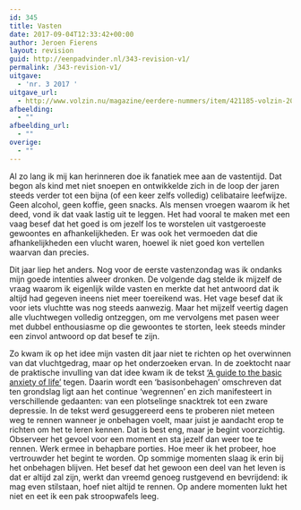 ```yaml
---
id: 345
title: Vasten
date: 2017-09-04T12:33:42+00:00
author: Jeroen Fierens
layout: revision
guid: http://eenpadvinder.nl/343-revision-v1/
permalink: /343-revision-v1/
uitgave:
  - 'nr. 3 2017 '
uitgave_url:
  - http://www.volzin.nu/magazine/eerdere-nummers/item/421185-volzin-2017-nummer-4
afbeelding:
  - ""
afbeelding_url:
  - ""
overige:
  - ""
---
```

Al zo lang ik mij kan herinneren doe ik fanatiek mee aan de vastentijd. Dat begon als kind met niet snoepen en ontwikkelde zich in de loop der jaren steeds verder tot een bijna (of een keer zelfs volledig) celibataire leefwijze. Geen alcohol, geen koffie, geen snacks. Als mensen vroegen waarom ik het deed, vond ik dat vaak lastig uit te leggen. Het had vooral te maken met een vaag besef dat het goed is om jezelf los te worstelen uit vastgeroeste gewoontes en afhankelijkheden. Er was ook het vermoeden dat die afhankelijkheden een vlucht waren, hoewel ik niet goed kon vertellen waarvan dan precies.

Dit jaar liep het anders. Nog voor de eerste vastenzondag was ik ondanks mijn goede intenties alweer dronken. De volgende dag stelde ik mijzelf de vraag waarom ik eigenlijk wilde vasten en merkte dat het antwoord dat ik altijd had gegeven ineens niet meer toereikend was. Het vage besef dat ik voor iets vluchtte was nog steeds aanwezig. Maar het mijzelf veertig dagen alle vluchtwegen volledig ontzeggen, om me vervolgens met pasen weer met dubbel enthousiasme op die gewoontes te storten, leek steeds minder een zinvol antwoord op dat besef te zijn.

Zo kwam ik op het idee mijn vasten dit jaar niet te richten op het overwinnen van dat vluchtgedrag, maar op het onderzoeken ervan. In de zoektocht naar de praktische invulling van dat idee kwam ik de tekst [‘A guide to the basic anxiety of life’](https://zenhabits.net/life-anxiety/) tegen. Daarin wordt een ‘basisonbehagen’ omschreven dat ten grondslag ligt aan het continue ‘wegrennen’ en zich manifesteert in verschillende gedaanten: van een plotselinge snacktrek tot een zware depressie. In de tekst werd gesuggereerd eens te proberen niet meteen weg te rennen wanneer je onbehagen voelt, maar juist je aandacht erop te richten om het te leren kennen. Dat is best eng, maar je begint voorzichtig. Observeer het gevoel voor een moment en sta jezelf dan weer toe te rennen. Werk ermee in behapbare porties. Hoe meer ik het probeer, hoe vertrouwder het begint te worden. Op sommige momenten slaag ik erin bij het onbehagen blijven. Het besef dat het gewoon een deel van het leven is dat er altijd zal zijn, werkt dan vreemd genoeg rustgevend en bevrijdend: ik mag even stilstaan, hoef niet altijd te rennen. Op andere momenten lukt het niet en eet ik een pak stroopwafels leeg.
